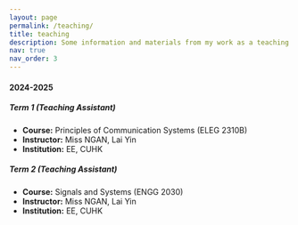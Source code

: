 ```yaml
---
layout: page
permalink: /teaching/
title: teaching
description: Some information and materials from my work as a teaching assistant in some courses.
nav: true
nav_order: 3
---
```


#### 2024-2025

##### Term 1 (Teaching Assistant)

- **Course:** Principles of Communication Systems (ELEG 2310B)
- **Instructor:** Miss NGAN, Lai Yin
- **Institution:** EE, CUHK

##### Term 2 (Teaching Assistant)

- **Course:** Signals and Systems (ENGG 2030)
- **Instructor:** Miss NGAN, Lai Yin
- **Institution:** EE, CUHK
